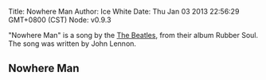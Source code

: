 Title: Nowhere Man
Author: Ice White
Date: Thu Jan 03 2013 22:56:29 GMT+0800 (CST)
Node: v0.9.3

"Nowhere Man" is a song by the [The Beatles](http://en.wikipedia.org/wiki/The_Beatles), from their album Rubber Soul. The song was written by John Lennon.

## Nowhere Man

<script src="/audiojs/audio.min.js"></script>
<script src="/nowhere-man/nowhere-man.js"></script>
<audio src="https://s3-ap-southeast-1.amazonaws.com/cubeice/articles/nowhere-man/nowhere-man.mp3" preload="auto" />

    """
    He's a real nowhere man,
    Sitting in his nowhere land,
    Making all his nowhere plans for nobody.
    
    Doesn't have a point of view,
    Knows not where he's going to,
    Isn't he a bit like you and me?
    
    Nowhere man please listen,
    You don't know what you're missing,
    Nowhere man, the world is at your command!
    
    He's as blind as he can be,
    Just sees what he wants to see,
    Nowhere man can you see me at all?
    
    Nowhere man, don't worry,
    Take your time, don't hurry,
    Leave it all till somebody else lends you a hand!
    
    Doesn't have a point of view,
    Knows not where he's going to,
    Isn't he a bit like you and me?
    
    Nowhere man please listen,
    you don't know what you're missing
    Nowhere man, the world is at your command!
    
    He's a real nowhere man,
    Sitting in his nowhere land,
    Making all his nowhere plans for nobody.
    Making all his nowhere plans for nobody.
    Making all his nowhere plans for nobody!
    """


